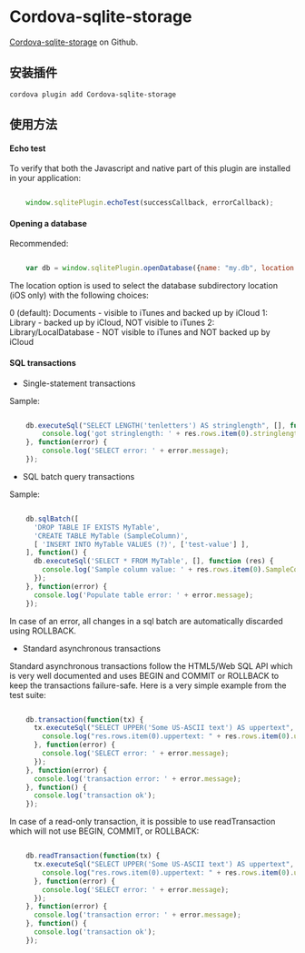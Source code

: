 # Cordova-sqlite-storage

[Cordova-sqlite-storage](https://github.com/litehelpers/Cordova-sqlite-storage) on Github.

## 安装插件

	cordova plugin add Cordova-sqlite-storage

## 使用方法

#### Echo test

To verify that both the Javascript and native part of this plugin are installed in your application:

```javascript

	window.sqlitePlugin.echoTest(successCallback, errorCallback);

```

#### Opening a database

Recommended: 

```javascript

	var db = window.sqlitePlugin.openDatabase({name: "my.db", location: 1}, successcb, errorcb);

```

The location option is used to select the database subdirectory location (iOS only) with the following choices:

0 (default): Documents - visible to iTunes and backed up by iCloud
1: Library - backed up by iCloud, NOT visible to iTunes
2: Library/LocalDatabase - NOT visible to iTunes and NOT backed up by iCloud

#### SQL transactions

- Single-statement transactions

Sample:

```javascript

	db.executeSql("SELECT LENGTH('tenletters') AS stringlength", [], function (res) {
		console.log('got stringlength: ' + res.rows.item(0).stringlength);
	}, function(error) {
		console.log('SELECT error: ' + error.message);
	});

```

- SQL batch query transactions

Sample:

```javascript

	db.sqlBatch([
	  'DROP TABLE IF EXISTS MyTable',
	  'CREATE TABLE MyTable (SampleColumn)',
	  [ 'INSERT INTO MyTable VALUES (?)', ['test-value'] ],
	], function() {
	  db.executeSql('SELECT * FROM MyTable', [], function (res) {
	    console.log('Sample column value: ' + res.rows.item(0).SampleColumn);
	  });
	}, function(error) {
	  console.log('Populate table error: ' + error.message);
	});

```

In case of an error, all changes in a sql batch are automatically discarded using ROLLBACK.

- Standard asynchronous transactions

Standard asynchronous transactions follow the HTML5/Web SQL API which is very well documented and uses BEGIN and COMMIT or ROLLBACK to keep the transactions failure-safe. Here is a very simple example from the test suite:

```javascript

	db.transaction(function(tx) {
	  tx.executeSql("SELECT UPPER('Some US-ASCII text') AS uppertext", [], function(tx, res) {
	    console.log("res.rows.item(0).uppertext: " + res.rows.item(0).uppertext);
	  }, function(error) {
	    console.log('SELECT error: ' + error.message);
	  });
	}, function(error) {
	  console.log('transaction error: ' + error.message);
	}, function() {
	  console.log('transaction ok');
	});

```

In case of a read-only transaction, it is possible to use readTransaction which will not use BEGIN, COMMIT, or ROLLBACK:

```javascript

	db.readTransaction(function(tx) {
	  tx.executeSql("SELECT UPPER('Some US-ASCII text') AS uppertext", [], function(tx, res) {
	    console.log("res.rows.item(0).uppertext: " + res.rows.item(0).uppertext);
	  }, function(error) {
	    console.log('SELECT error: ' + error.message);
	  });
	}, function(error) {
	  console.log('transaction error: ' + error.message);
	}, function() {
	  console.log('transaction ok');
	});

```